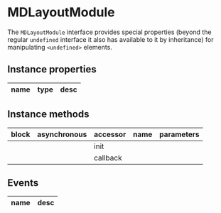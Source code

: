 # MDLayoutModule
The `MDLayoutModule` interface provides special properties (beyond the regular `undefined` interface it also has available to it by inheritance) for manipulating `<undefined>` elements.

## Instance properties

name|type|desc
---|---|---

## Instance methods

block| asynchronous | accessor| name| parameters
---| --- | ---| ---| ---
|  | | init| 
|  | | callback| 

## Events

name|desc
---|---
